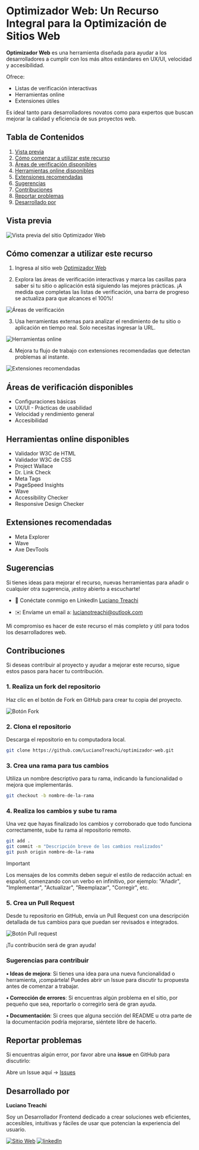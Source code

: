 # Optimizador Web: Un Recurso Integral para la Optimización de Sitios Web

**Optimizador Web** es una herramienta diseñada para ayudar a los desarrolladores a cumplir con los más altos estándares en UX/UI, velocidad y accesibilidad.

Ofrece:

- Listas de verificación interactivas
- Herramientas online
- Extensiones útiles

Es ideal tanto para desarrolladores novatos como para expertos que buscan mejorar la calidad y eficiencia de sus proyectos web.

## Tabla de Contenidos

1. [Vista previa](#vista-previa)
2. [Cómo comenzar a utilizar este recurso](#cómo-comenzar-a-utilizar-este-recurso)
3. [Áreas de verificación disponibles](#áreas-de-verificación-disponibles)
4. [Herramientas online disponibles](#herramientas-online-disponibles)
5. [Extensiones recomendadas](#extensiones-recomendadas)
6. [Sugerencias](#sugerencias)
7. [Contribuciones](#contribuciones)
8. [Reportar problemas](#reportar-problemas)
9. [Desarrollado por](#desarrollado-por)

## Vista previa

![Vista previa del sitio Optimizador Web](assets/readme/preview.png)

## Cómo comenzar a utilizar este recurso

1. Ingresa al sitio web [Optimizador Web](https://optimizadorweb.site/)

2. Explora las áreas de verificación interactivas y marca las casillas para saber si tu sitio
   o aplicación está siguiendo las mejores prácticas. ¡A medida que completas las listas de verificación, una barra de progreso se actualiza para que alcances el 100%!

![Áreas de verificación](assets/readme/areas.png)

3. Usa herramientas externas para analizar el rendimiento de tu sitio o aplicación en tiempo real. Solo necesitas ingresar la URL.

![Herramientas online](assets/readme/sites.png)

4. Mejora tu flujo de trabajo con extensiones recomendadas que detectan problemas al instante.

![Extensiones recomendadas](assets/readme/extensions.png)

## Áreas de verificación disponibles

- Configuraciones básicas
- UX/UI - Prácticas de usabilidad
- Velocidad y rendimiento general
- Accesibilidad

## Herramientas online disponibles

- Validador W3C de HTML
- Validador W3C de CSS
- Project Wallace
- Dr. Link Check
- Meta Tags
- PageSpeed Insights
- Wave
- Accessibility Checker
- Responsive Design Checker

## Extensiones recomendadas

- Meta Explorer
- Wave
- Axe DevTools

## Sugerencias

Si tienes ideas para mejorar el recurso, nuevas herramientas para añadir o cualquier otra sugerencia, ¡estoy abierto a escucharte!

- 🔗 Conéctate conmigo en LinkedIn [Luciano Treachi](https://www.linkedin.com/in/luciano-treachi/)

- ✉️ Envíame un email a: [lucianotreachi@outlook.com](mailto:lucianotreachi@outlook.com)

Mi compromiso es hacer de este recurso el más completo y útil para todos los desarrolladores web.

## Contribuciones

Si deseas contribuir al proyecto y ayudar a mejorar este recurso, sigue estos pasos para hacer tu contribución.

### 1. Realiza un fork del repositorio

Haz clic en el botón de Fork en GitHub para crear tu copia del proyecto.

![Botón Fork](assets/readme/fork.png)

### 2. Clona el repositorio

Descarga el repositorio en tu computadora local.

```bash
git clone https://github.com/LucianoTreachi/optimizador-web.git
```

### 3. Crea una rama para tus cambios

Utiliza un nombre descriptivo para tu rama, indicando la funcionalidad o mejora que implementarás.

```bash
git checkout -b nombre-de-la-rama
```

### 4. Realiza los cambios y sube tu rama

Una vez que hayas finalizado los cambios y corroborado que todo funciona correctamente, sube tu rama al repositorio remoto.

```bash
git add .
git commit -m "Descripción breve de los cambios realizados"
git push origin nombre-de-la-rama
```

> [!IMPORTANT]
> Los mensajes de los commits deben seguir el estilo de redacción actual: en español, comenzando con un verbo en infinitivo, por ejemplo: "Añadir", "Implementar", "Actualizar", "Reemplazar", "Corregir", etc.

### 5. Crea un Pull Request

Desde tu repositorio en GitHub, envía un Pull Request con una descripción detallada de tus cambios para que puedan ser revisados e integrados.

![Botón Pull request](assets/readme/pr.png)

¡Tu contribución será de gran ayuda!

### Sugerencias para contribuir

**• Ideas de mejora**: Si tienes una idea para una nueva funcionalidad o herramienta, ¡compártela! Puedes abrir un Issue para discutir tu propuesta antes de comenzar a trabajar.

**• Corrección de errores**: Si encuentras algún problema en el sitio, por pequeño que sea, reportarlo o corregirlo será de gran ayuda.

**• Documentación**: Si crees que alguna sección del README u otra parte de la documentación podría mejorarse, siéntete libre de hacerlo.

## Reportar problemas

Si encuentras algún error, por favor abre una **issue** en GitHub para discutirlo:

Abre un Issue aquí → [Issues](https://github.com/LucianoTreachi/optimizador-web/issues)

## Desarrollado por

**Luciano Treachi**

Soy un Desarrollador Frontend dedicado a crear soluciones web eficientes, accesibles, intuitivas y fáciles de usar que potencian la experiencia del usuario.

[![Sitio Web](https://img.shields.io/badge/Sitio_Web-black?style=for-the-badge&logoColor=white)](https://lucianotreachi.website/)
[![linkedIn](https://img.shields.io/badge/LinkedIn-0077B5?style=for-the-badge&logoColor=white)](https://www.linkedin.com/in/luciano-treachi/)

